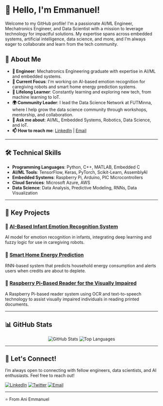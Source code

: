 # 👋 Hello, I'm Emmanuel!

Welcome to my GitHub profile! I'm a passionate AI/ML Engineer, Mechatronics Engineer, and Data Scientist with a mission to leverage technology for impactful solutions. My expertise spans across embedded systems, artificial intelligence, data science, and more, and I’m always eager to collaborate and learn from the tech community.

## 🚀 About Me

- **🔧 Engineer**: Mechatronics Engineering graduate with expertise in AI/ML and embedded systems.
- **🌱 Current Focus**: I'm working on AI-based emotion recognition for caregiving robots and smart home energy prediction systems.
- **🧠 Lifelong Learner**: Constantly learning and exploring new tech, from machine learning to IoT.
- **🌍 Community Leader**: I lead the Data Science Network at FUTMinna, where I help grow the data science community through workshops, mentorship, and collaboration.
- **💬 Ask me about**: AI/ML, Embedded Systems, Robotics, Data Science, and IoT.
- **📫 How to reach me**: [LinkedIn](https://linkedin.com/in/yourprofile) | [Email](mailto:youremail@gmail.com)

---

## 🛠️ Technical Skills

- **Programming Languages**: Python, C++, MATLAB, Embedded C
- **AI/ML Tools**: TensorFlow, Keras, PyTorch, Scikit-Learn, AssemblyAI
- **Embedded Systems**: Raspberry Pi, Arduino, PIC Microcontrollers
- **Cloud Services**: Microsoft Azure, AWS
- **Data Science**: Data Analysis, Predictive Modeling, RNNs, Data Visualization

---

## 🌟 Key Projects

### 🔹 [AI-Based Infant Emotion Recognition System](https://github.com/yourrepo)
AI model for emotion recognition in infants, integrating deep learning and fuzzy logic for use in caregiving robots.

### 🔹 [Smart Home Energy Prediction](https://github.com/yourrepo)
RNN-based system that predicts household energy consumption and alerts users when credits are about to deplete.

### 🔹 [Raspberry Pi-Based Reader for the Visually Impaired](https://github.com/yourrepo)
A Raspberry Pi-based reader system using OCR and text-to-speech technology to assist visually impaired individuals in reading printed documents.

---

## 📊 GitHub Stats

<p align="center">
  <img src="https://github-readme-stats.vercel.app/api?username=yourusername&show_icons=true&theme=radical" alt="GitHub Stats" />
  <img src="https://github-readme-stats.vercel.app/api/top-langs/?username=yourusername&layout=compact&theme=radical" alt="Top Languages" />
</p>

---

## 🤝 Let's Connect!

I’m always open to connecting with fellow engineers, data scientists, and AI enthusiasts. Feel free to reach out!

[![LinkedIn](https://img.shields.io/badge/-LinkedIn-blue?style=for-the-badge&logo=linkedin&logoColor=white)](https://linkedin.com/in/yourprofile)
[![Twitter](https://img.shields.io/badge/-Twitter-blue?style=for-the-badge&logo=twitter&logoColor=white)](https://twitter.com/yourhandle)
[![Email](https://img.shields.io/badge/-Email-red?style=for-the-badge&logo=gmail&logoColor=white)](mailto:youremail@gmail.com)

---

⭐️ From Ani Emmanuel
